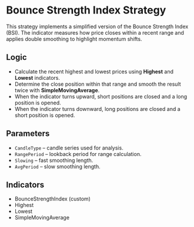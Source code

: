 # Bounce Strength Index Strategy

This strategy implements a simplified version of the Bounce Strength Index (BSI). The indicator measures how price closes within a recent range and applies double smoothing to highlight momentum shifts.

## Logic
- Calculate the recent highest and lowest prices using **Highest** and **Lowest** indicators.
- Determine the close position within that range and smooth the result twice with **SimpleMovingAverage**.
- When the indicator turns upward, short positions are closed and a long position is opened.
- When the indicator turns downward, long positions are closed and a short position is opened.

## Parameters
- `CandleType` – candle series used for analysis.
- `RangePeriod` – lookback period for range calculation.
- `Slowing` – fast smoothing length.
- `AvgPeriod` – slow smoothing length.

## Indicators
- BounceStrengthIndex (custom)
- Highest
- Lowest
- SimpleMovingAverage
